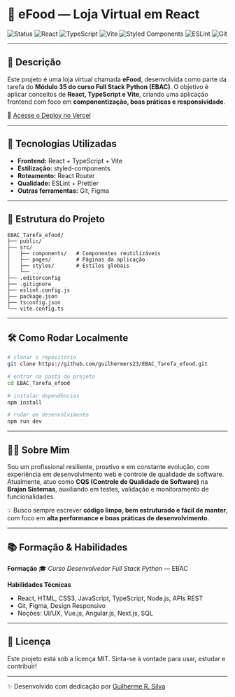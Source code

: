 # 🛒 eFood — Loja Virtual em React

![Status](https://img.shields.io/badge/status-finalizado-green?style=flat-square)
![React](https://img.shields.io/badge/React-20232A?style=flat-square&logo=react&logoColor=61DAFB)
![TypeScript](https://img.shields.io/badge/TypeScript-007ACC?style=flat-square&logo=typescript&logoColor=white)
![Vite](https://img.shields.io/badge/Vite-646CFF?style=flat-square&logo=vite&logoColor=white)
![Styled Components](https://img.shields.io/badge/Styled--Components-DB7093?style=flat-square&logo=styled-components&logoColor=white)
![ESLint](https://img.shields.io/badge/ESLint-4B32C3?style=flat-square&logo=eslint&logoColor=white)
![Git](https://img.shields.io/badge/Git-F05032?style=flat-square&logo=git&logoColor=white)

---

## 📌 Descrição

Este projeto é uma loja virtual chamada **eFood**, desenvolvida como parte da tarefa do **Módulo 35 do curso Full Stack Python (EBAC)**.
O objetivo é aplicar conceitos de **React, TypeScript e Vite**, criando uma aplicação frontend com foco em **componentização, boas práticas e responsividade**.

🔗 [Acesse o Deploy no Vercel](https://ebac-tarefa-efood.vercel.app)

---

## 🚀 Tecnologias Utilizadas

- **Frontend:** React + TypeScript + Vite
- **Estilização:** styled-components
- **Roteamento:** React Router
- **Qualidade:** ESLint + Prettier
- **Outras ferramentas:** Git, Figma

---

## 📂 Estrutura do Projeto

```
EBAC_Tarefa_efood/
├── public/
├── src/
│   ├── components/   # Componentes reutilizáveis
│   ├── pages/        # Páginas da aplicação
│   ├── styles/       # Estilos globais
│   └── ...
├── .editorconfig
├── .gitignore
├── eslint.config.js
├── package.json
├── tsconfig.json
└── vite.config.ts
```

---

## 🛠️ Como Rodar Localmente

```bash
# clonar o repositório
git clone https://github.com/guilhermers23/EBAC_Tarefa_efood.git

# entrar na pasta do projeto
cd EBAC_Tarefa_efood

# instalar dependências
npm install

# rodar em desenvolvimento
npm run dev
```

---

## 👨‍💻 Sobre Mim

Sou um profissional resiliente, proativo e em constante evolução, com experiência em desenvolvimento web e controle de qualidade de software.
Atualmente, atuo como **CQS (Controle de Qualidade de Software)** na **Brajan Sistemas**, auxiliando em testes, validação e monitoramento de funcionalidades.

💡 Busco sempre escrever **código limpo, bem estruturado e fácil de manter**, com foco em **alta performance e boas práticas de desenvolvimento**.

---

## 📚 Formação & Habilidades

**Formação**
🎓 _Curso Desenvolvedor Full Stack Python_ — EBAC

**Habilidades Técnicas**

- React, HTML, CSS3, JavaScript, TypeScript, Node.js, APIs REST
- Git, Figma, Design Responsivo
- Noções: UI/UX, Vue.js, Angular.js, Next.js, SQL

---

## 📄 Licença

Este projeto está sob a licença MIT.
Sinta-se à vontade para usar, estudar e contribuir!

---

✨ Desenvolvido com dedicação por [Guilherme R. Silva](https://github.com/guilhermers23)
